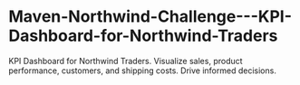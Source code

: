# Maven-Northwind-Challenge---KPI-Dashboard-for-Northwind-Traders
KPI Dashboard for Northwind Traders. Visualize sales, product performance, customers, and shipping costs. Drive informed decisions.
